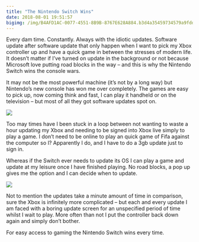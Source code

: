 ```yaml
---
title: "The Nintendo Switch Wins"
date: 2018-08-01 19:51:57
bigimg: /img/B4AFD1AC-0077-4551-8B9B-8767E628A884.b3d4a35459734579a9fdd03ad8e8fbcc.jpeg
---
```

Every dam time. Constantly. Always with the idiotic updates. Software update after software update that only happen when I want to pick my Xbox controller up and have a quick game in between the stresses of modern life. It doesn&#8217;t matter if I&#8217;ve turned on update in the background or not because Microsoft love putting road blocks in the way &#8211; and this is why the Nintendo Switch wins the console wars.

It may not be the most powerful machine (it&#8217;s not by a long way) but Nintendo’s new console has won me over completely. The games are easy to pick up, now coming think and fast, I can play it handheld or on the television &#8211; but most of all they got software updates spot on.

![](https://gr36.com/img/E871F799-E312-459A-9A9B-449557556792.jpeg)

Too may times have I been stuck in a loop between not wanting to waste a hour updating my Xbox and needing to be signed into Xbox live simply to play a game. I don’t need to be online to play an quick game of Fifa against the computer so I? Apparently I do, and I have to do a 3gb update just to sign in.

Whereas if the Switch ever needs to update its OS I can play a game and update at my leisure once I have finished playing. No road blocks, a pop up gives me the option and I can decide when to update.

![](https://gr36.com/9A799270-687E-4E78-BADE-0063A37C02A4.jpeg)

Not to mention the updates take a minute amount of time in comparison, sure the Xbox is infinitely more complicated &#8211; but each and every update I am faced with a boring update screen for an unspecified period of time whilst I wait to play. More often than not I put the controller back down again and simply don’t bother.

For easy access to gaming the Nintendo Switch wins every time.
